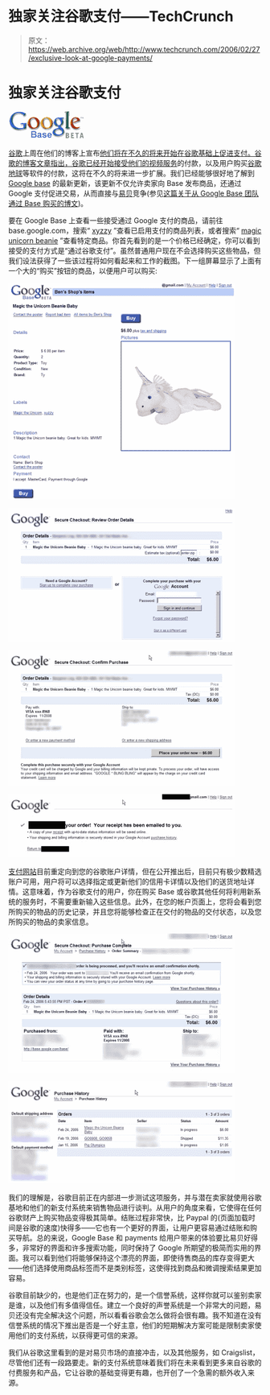 # 独家关注谷歌支付——TechCrunch

> 原文：<https://web.archive.org/web/http://www.techcrunch.com/2006/02/27/exclusive-look-at-google-payments/>

# 独家关注谷歌支付

![google base logo](img/cfe3dbd668fe3bdd2ef58737b5231e0a.png)

[谷歌](https://web.archive.org/web/20220816070617/http://www.google.com/)上周在他们的博客上宣布[他们将在不久的将来开始在谷歌基础上促进支付。谷歌的博客文章指出，谷歌已经开始接受他们的](https://web.archive.org/web/20220816070617/http://googleblog.blogspot.com/2006/02/update-on-payments_24.html)[视频服务](https://web.archive.org/web/20220816070617/http://video.google.com/)的付款，以及用户购买[谷歌地球](https://web.archive.org/web/20220816070617/http://earth.google.com/)等软件的付款，这将在不久的将来进一步扩展。我们已经能够很好地了解到 [Google base](https://web.archive.org/web/20220816070617/http://base.google.com/) 的最新更新，该更新不仅允许卖家向 Base 发布商品，还通过 Google 支付促进交易，从而直接与[易贝](https://web.archive.org/web/20220816070617/http://base.google.com/)竞争(参见[这篇关于从 Google Base 团队通过 Base 购买的博文](https://web.archive.org/web/20220816070617/http://googlebase.blogspot.com/2006/02/buying-on-google-base.html))。

要在 Google Base 上查看一些接受通过 Google 支付的商品，请前往 base.google.com，搜索“ [xyzzy](https://web.archive.org/web/20220816070617/http://base.google.com/base/search?q=xyzzy&btnG=Search+Base) ”查看已启用支付的商品列表，或者搜索“ [magic unicorn beanie](https://web.archive.org/web/20220816070617/http://base.google.com/base/search?q=magic+unicorn+beanie&btnG=Search+Base&authorid=1000430) ”查看特定商品。你首先看到的是一个价格已经确定，你可以看到接受的支付方式是“通过谷歌支付”。虽然普通用户现在不会选择购买这些物品，但我们设法获得了一些该过程将如何看起来和工作的截图。下一组屏幕显示了上面有一个大的“购买”按钮的商品，以便用户可以购买:

![google payments #1](img/078e805781baaee925a2da697671069a.png)

![google payments #1](img/0e3d454d30fc8683d743dd69d4dcbbd4.png)

![google payments #1](img/ef95c5c86f169fce8f6eac50d8c1b8b0.png)

![google payments #1](img/f24c888601aacfec5454bbef780ce1eb.png)

[支付网站](https://web.archive.org/web/20220816070617/http://payments.google.com/)目前重定向到您的谷歌账户详情，但在公开推出后，目前只有极少数精选账户可用，用户将可以选择指定或更新他们的信用卡详情以及他们的送货地址详情。这意味着，作为谷歌支付的用户，你在购买 Base 或谷歌其他任何将利用新系统的服务时，不需要重新输入这些信息。此外，在您的帐户页面上，您将会看到您所购买的物品的历史记录，并且您将能够检查正在交付的物品的交付状态，以及您所购买的物品的卖家信息。

![google payments #1](img/d1ca88a685a51b5844bb76600a720816.png)

![google payments #1](img/84f46b9315242a0a36c10c08515602b3.png)

我们的理解是，谷歌目前正在内部进一步测试这项服务，并与潜在卖家就使用谷歌基地和他们的新支付系统来销售物品进行谈判。从用户的角度来看，它使得在任何谷歌财产上购买物品变得极其简单。结账过程非常快，比 Paypal 的(页面加载时间是谷歌的速度)快得多——它也有一个更好的界面，让用户更容易通过结账和购买导航。总的来说，Google Base 和 payments 给用户带来的体验要比易贝好得多，非常好的界面和许多搜索功能，同时保持了 Google 所期望的极简而实用的界面。我可以看到他们将能够保持这个漂亮的界面，即使待售商品的库存变得更大——他们选择使用商品标签而不是类别标签，这使得找到商品和微调搜索结果更加容易。

谷歌目前缺少的，也是他们正在努力的，是一个信誉系统，这样你就可以鉴别卖家是谁，以及他们有多值得信任。建立一个良好的声誉系统是一个非常大的问题，易贝还没有完全解决这个问题，所以看看谷歌会怎么做将会很有趣。我不知道在没有信誉系统的情况下推出是否是一个好主意，他们的短期解决方案可能是限制卖家使用他们的支付系统，以获得更可信的来源。

我们从谷歌这里看到的是对易贝市场的直接冲击，以及其他服务，如 Craigslist，尽管他们还有一段路要走。新的支付系统意味着我们将在未来看到更多来自谷歌的付费服务和产品，它让谷歌的基础变得更有趣，也开创了一个急需的额外收入来源。